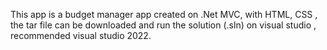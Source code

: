 This app is a budget manager app created on .Net MVC, with HTML, CSS  , the tar file can be downloaded and run the solution (.sln) on visual studio , recommended visual studio 2022.
